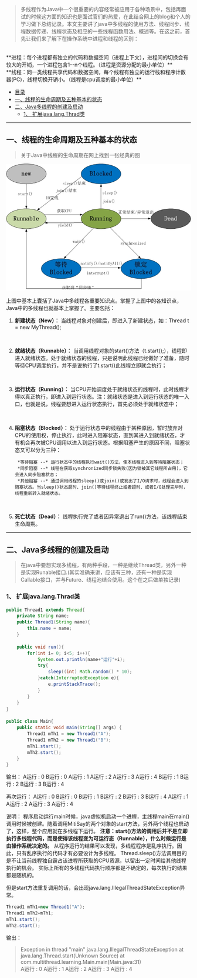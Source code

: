 >多线程作为Java中一个很重要的内容经常被应用于各种场景中，包括再面试的时候这方面的知识也是面试官们的热爱，在此结合网上的blog和个人的学习做下总结记录。本文主要讲了java中多线程的使用方法、线程同步、线程数据传递、线程状态及相应的一些线程函数用法、概述等。在这之前，首先让我们来了解下在操作系统中进程和线程的区别：
<br>
 **进程：每个进程都有独立的代码和数据空间（进程上下文），进程间的切换会有较大的开销，一个进程包含1--n个线程。（进程是资源分配的最小单位）**
<br>
 **线程：同一类线程共享代码和数据空间，每个线程有独立的运行栈和程序计数器(PC)，线程切换开销小。（线程是cpu调度的最小单位）**


<!-- @import "[TOC]" {cmd="toc" depthFrom=1 depthTo=6 orderedList=false} -->
<!-- code_chunk_output -->
* [目录]()
* [一、线程的生命周期及五种基本的状态](#一-线程的生命周期及五种基本的状态)
* [二、Java多线程的创建及启动](#二-java多线程的创建及启动)
	* [1、 扩展java.lang.Thrad类](#1-扩展javalangthrad类)

<!-- /code_chunk_output -->

----------

## 一、线程的生命周期及五种基本的状态
>关于Java中线程的生命周期在网上找到一张经典的图

![232002051747387](/assets/232002051747387.jpg)

上图中基本上囊括了Java中多线程各重要知识点。掌握了上图中的各知识点，Java中的多线程也就基本上掌握了。主要包括：

1. **新建状态（New）：** 当线程对象对创建后，即进入了新建状态，如：Thread t = new MyThread();
<br>

2. **就绪状态（Runnable）：** 当调用线程对象的start()方法（t.start();），线程即进入就绪状态。处于就绪状态的线程，只是说明此线程已经做好了准备，随时等待CPU调度执行，并不是说执行了t.start()此线程立即就会执行；
<br>

3. **运行状态（Running）：** 当CPU开始调度处于就绪状态的线程时，此时线程才得以真正执行，即进入到运行状态。注：就绪状态是进入到运行状态的唯一入口，也就是说，线程要想进入运行状态执行，首先必须处于就绪状态中；
<br>

4. **阻塞状态（Blocked）：** 处于运行状态中的线程由于某种原因，暂时放弃对CPU的使用权，停止执行，此时进入阻塞状态，直到其进入到就绪状态，才 有机会再次被CPU调用以进入到运行状态。根据阻塞产生的原因不同，阻塞状态又可以分为三种：

		*等待阻塞 --* 运行状态中的线程执行wait()方法，使本线程进入到等待阻塞状态；
		*同步阻塞 --* 线程在获取synchronized同步锁失败(因为锁被其它线程所占用)，它会进入同步阻塞状态；
		*其他阻塞 --* 通过调用线程的sleep()或join()或发出了I/O请求时，线程会进入到阻塞状态。当sleep()状态超时、join()等待线程终止或者超时、或者I/O处理完毕时，线程重新转入就绪状态。
<br>

5. **死亡状态（Dead）：** 线程执行完了或者因异常退出了run()方法，该线程结束生命周期。
---------------

## 二、Java多线程的创建及启动
>在java中要想实现多线程，有两种手段，一种是继续Thread类，另外一种是实现Runable接口.(其实准确来讲，应该有三种，还有一种是实现Callable接口，并与Future、线程池结合使用。这个在之后做单独记录)

### 1、 扩展java.lang.Thrad类
```java
public Thread1 extends Thread{
	private String name;
	public Thread1(String name){
		this.name = name;
	}

	public void run(){
		for(int i= 0; i<5; i++){
			System.out.println(name+"运行"+i);
			try{
				sleep((int) Math.random() * 10);
			}catch(InterruptedException e){
				e.printStackTrace();
			}
		}
	}
}

public class Main{
	public static void main(String[] args) {
		Thread1 mTh1 = new Thread1("A");
		Thread1 mTh2 = new Thread1("B");
		mTh1.start();
		mTh2.start();
	}
}
```
输出：
A运行  :  0
B运行  :  0
A运行  :  1
A运行  :  2
A运行  :  3
A运行  :  4
B运行  :  1
B运行  :  2
B运行  :  3
B运行  :  4

再次运行：
A运行  :  0
B运行  :  0
B运行  :  1
B运行  :  2
B运行  :  3
B运行  :  4
A运行  :  1
A运行  :  2
A运行  :  3
A运行  :  4

说明：
程序启动运行main时候，java虚拟机启动一个进程，主线程main在main()调用时候被创建。随着调用MitiSay的两个对象的start方法，另外两个线程也启动了，这样，整个应用就在多线程下运行。
**注意：start()方法的调用后并不是立即执行多线程代码，而是使得该线程变为可运行态（Runnable），什么时候运行是由操作系统决定的。**
从程序运行的结果可以发现，多线程程序是乱序执行。因此，只有乱序执行的代码才有必要设计为多线程。
Thread.sleep()方法调用目的是不让当前线程独自霸占该进程所获取的CPU资源，以留出一定时间给其他线程执行的机会。
实际上所有的多线程代码执行顺序都是不确定的，每次执行的结果都是随机的。

但是start方法重复调用的话，会出现java.lang.IllegalThreadStateException异常。
```java
Thread1 mTh1=new Thread1("A");
Thread1 mTh2=mTh1;
mTh1.start();
mTh2.start();
```
输出：
>Exception in thread "main" java.lang.IllegalThreadStateException
    at java.lang.Thread.start(Unknown Source)
    at com.multithread.learning.Main.main(Main.java:31)
		<br>
A运行  :  0
A运行  :  1
A运行  :  2
A运行  :  3
A运行  :  4
